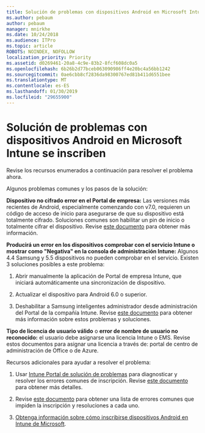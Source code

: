 ```yaml
---
title: Solución de problemas con dispositivos Android en Microsoft Intune se inscriben
ms.author: pebaum
author: pebaum
manager: mnirkhe
ms.date: 10/24/2018
ms.audience: ITPro
ms.topic: article
ROBOTS: NOINDEX, NOFOLLOW
localization_priority: Priority
ms.assetid: d0269461-20a8-4c9e-83b2-8fcf608dc0a5
ms.openlocfilehash: 6b26b2d77bceb063090986ff4e20bc4a56bb1242
ms.sourcegitcommit: 0ae6cbb8cf2836da98300767ed81b411d6551bee
ms.translationtype: MT
ms.contentlocale: es-ES
ms.lasthandoff: 01/30/2019
ms.locfileid: "29655900"
---
```

# <a name="troubleshoot-issues-with-enrolling-android-devices-in-microsoft-intune"></a>Solución de problemas con dispositivos Android en Microsoft Intune se inscriben

Revise los recursos enumerados a continuación para resolver el problema ahora.
  
Algunos problemas comunes y los pasos de la solución:
  
 **Dispositivo no cifrado error en el Portal de empresa:** Las versiones más recientes de Android, especialmente comenzando con v7.0, requieren un código de acceso de inicio para asegurarse de que su dispositivo está totalmente cifrado. Soluciones comunes son habilitar un pin de inicio o totalmente cifrar el dispositivo. Revise [este documento](https://docs.microsoft.com/intune-user-help/your-device-appears-encrypted-but-cp-says-otherwise-android) para obtener más información. 
  
 **Producirá un error en los dispositivos comprobar con el servicio Intune o mostrar como "Negativa" en la consola de administración Intune:** Algunos 4.4 Samsung y 5.5 dispositivos no pueden comprobar en el servicio. Existen 3 soluciones posibles a este problema: 
  
1. Abrir manualmente la aplicación de Portal de empresa Intune, que iniciará automáticamente una sincronización de dispositivo.
    
2. Actualizar el dispositivo para Android 6.0 o superior.
    
3. Deshabilitar a Samsung inteligentes administrador desde administración del Portal de la compañía Intune. Revise [este documento](https://docs.microsoft.com/intune-classic/troubleshoot/troubleshoot-device-enrollment-in-intune#devices-fail-to-check-in-with-the-intune-service-and-display-as-unhealthy-in-the-intune-admin-console) para obtener más información sobre estos problemas y soluciones. 
    
 **Tipo de licencia de usuario válido** o **error de nombre de usuario no reconocido:** el usuario debe asignarse una licencia Intune o EMS. Revise estos documentos para asignar una licencia a través de: portal de centro de administración de Office o de Azure. 
  
Recursos adicionales para ayudar a resolver el problema:
  
1. Usar [Intune Portal de solución de problemas](https://devicemanagement.microsoft.com/#blade/Microsoft_Intune_DeviceSettings/TroubleshootBlade) para diagnosticar y resolver los errores comunes de inscripción. Revise [este documento](https://docs.microsoft.com/intune/help-desk-operators) para obtener más detalles. 
    
2. Revise [este documento](https://docs.microsoft.com/intune-classic/Troubleshoot/troubleshoot-device-enrollment-in-intune) para obtener una lista de errores comunes que impiden la inscripción y resoluciones a cada uno. 
    
3. [Obtenga información sobre cómo inscribirse dispositivos Android en Intune de Microsoft](https://docs.microsoft.com/intune/android-enroll).
    

